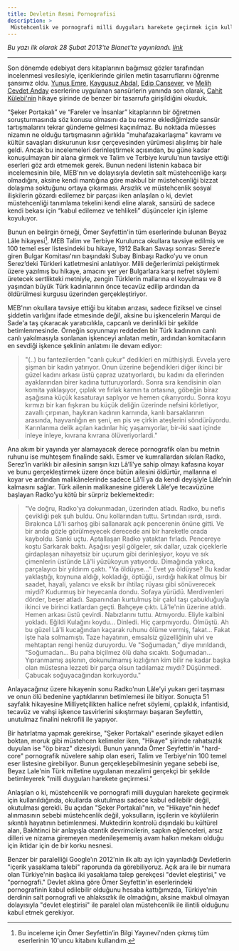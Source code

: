 ```yaml
---
title: Devletin Resmi Pornografisi
description: >
 Müstehcenlik ve pornografi milli duyguları harekete geçirmek için kullanıldığında, okullarda okutulması sadece kabul edilebilir değil, okutulması gerekli. 
---
```


<link rel="alternate" type="application/rss+xml" href="{{ site.url }}/feed.xml" />

_Bu yazı ilk olarak 28 Şubat 2013'te Bianet'te yayınlandı. 
[link](https://bianet.org/bianet/bianet/144730-devletin-resmi-pornografisi)_

---

Son dönemde edebiyat ders kitaplarının bağımsız gözler tarafından incelenmesi
 vesilesiyle, içeriklerinde girilen metin tasarruflarını öğrenme şansımız oldu. 
[Yunus Emre][yemre], [Kaygusuz Abdal][abdal], [Edip Cansever][edip], 
ve [Melih Cevdet Anday][mcanday] eserlerine uygulanan sansürlerin yanında son 
olarak, [Cahit Külebi'nin][kulebi] hikaye şiirinde de benzer bir tasarrufa 
girişildiğini okuduk. 

“Şeker Portakalı” ve “Fareler ve İnsanlar” kitaplarının bir öğretmen
soruşturmasında söz konusu olmasını da bu resme eklediğimizde sansür
tartışmalarını tekrar gündeme gelmesi kaçınılmaz. Bu noktada müesses nizamın ne
olduğu tartışmasının ağırlıkla "muhafazakarlaşma" kavramı ve kültür savaşları
diskurunun kısır çerçevesinden yürümesi alışılmış bir hale geldi. Ancak bu
incelemeleri derinleştirmek açısından, bu güne kadar konuşulmayan bir alana
girmek ve Talim ve Terbiye kurulu'nun tavsiye ettiği eserleri göz ardı etmemek
gerek. Bunun nedeni listenin kabaca bir incelemesinin bile, MEB'nın ve
dolayısıyla devletin salt müstehcenliğe karşı olmadığını, aksine kendi mantığına
göre makbul bir müstehcenliği bizzat dolaşıma soktuğunu ortaya çıkarması.
Arsızlık ve müstehcenlik sosyal ilişkilerin gözardı edilemez bir parçası iken
anlaşılan o ki, devlet müstehcenliği tanımlama tekelini kendi eline alarak,
sansürü de sadece kendi bekası için “kabul edilemez ve tehlikeli” düşünceler
için işleme koyuluyor.

Bunun en belirgin örneği, Ömer Seyfettin'in tüm eserlerinde bulunan Beyaz Lâle
hikayesi[^1]. MEB Talim ve Terbiye Kurulunca okullara tavsiye edilmiş ve 100
temel eser listesindeki bu hikaye, 1912 Balkan Savaşı sonrası Serez’e giren
Bulgar Komitası'nın başındaki Subay Binbaşı Radko’yu ve onun Serez’deki Türkleri
katletmesini anlatılıyor. Milli değerlerimizi pekiştirmek üzere yazılmış bu
hikaye, amacını yer yer Bulgarlara karşı nefret söylemi üretecek sertlikteki
metniyle, zengin Türklerin mallarına el koyulması ve 8 yaşından büyük Türk
kadınlarının önce tecavüz edilip ardından da öldürülmesi kurgusu üzerinden
gerçekleştiriyor.

MEB'nın okullara tavsiye ettiği bu kitabın arızası, sadece fiziksel ve cinsel
şiddetin varlığını ifade etmesinde değil, aksine bu işkencelerin Marqui de
Sade'a taş çıkaracak yaratıcılıkla, capcanlı ve derinlikli bir şekilde
betimlenmesinde. Örneğin soyunmayı reddeden bir Türk kadınının canlı canlı
yakılmasıyla sonlanan işkenceyi anlatan metin, ardından komitacıların en sevdiği
işkence şeklinin anlatımı ile devam ediyor:

> "(..) bu fantezilerden "canlı çukur" dedikleri en müthişiydi. Evvela yere
> şişman bir kadın yatırıyor. Onun üzerine beğendikleri diğer ikinci bir güzel
> kadını arkası üstü çapraz uzatıyorlardı, bu kadını da ellerinden ayaklarından
> birer kadına tutturuyorlardı. Sonra sıra kendisinin olan komita yaklaşıyor,
> çıplak ve fırlak karnın ta ortasına, göbeğin biraz aşağısına küçük kasaturayı
> saplıyor ve hemen çıkarıyordu. Sonra koyu kırmızı bir kan fışkıran bu küçük
> deliğin üzerinde nefsini körletiyor, zavallı çırpınan, haykıran kadının
> karnında, kanlı barsaklarının arasında, hayvanlığın en şeni, en pis ve çirkin
> ateşlerini söndürüyordu. Karınlanma delik açılan kadınlar hiç yaşamıyorlar,
> bir-iki saat içinde inleye inleye, kıvrana kıvrana ölüveriyorlardi."

Ana akım bir yayında yer alamayacak derece pornografik olan bu metnin ruhunu ise
muhteşem finalinde saklı. Esmer ve kumrallardan sıkılan Radko, Serez’in varlıklı
bir ailesinin sarışın kızı Lâ’lî’ye sahip olmayı kafasına koyar ve bunu
gerçekleştirmek üzere önce bütün ailesini öldürtür, mallarına el koyar ve
ardından malikânelerinde sadece Lâ’lî ya da kendi deyişiyle Lâle’nin kalmasını
sağlar. Türk ailenin malikanesine giderek Lâle’ye tecavüzüne başlayan Radko’yu
kötü bir sürpriz beklemektedir:

> "Ve doğru, Radko'ya dokunmadan, üzerinden atladı. Radko, bu nefis çevikliği
> pek şuh buldu. Onu kollarından tuttu. Sırtından ısırdı, ısırdı. Bırakınca
> Lâ'li sarhoş gibi sallanarak açık pencerenin önüne gitti. Ve bir anda gözle
> görülmeyecek derecede ani bir hareketle orada kayboldu. Sanki uçtu. Aptallaşan
> Radko yataktan fırladı. Pencereye koştu Sarkarak baktı. Aşağısı yeşil
> gölgeler, sık dallar, uzak çiçeklerle girdaplaşan nihayetsiz bir uçurum gibi
> derinleşiyor, koyu ve sık çimenlerin üstünde Lâ'li yüzükoyun yatıyordu.
> Dimağında yakıca, parçalayıcı bir yıldırım çaktı. "Ya öldüyse..." Evet ya
> öldüyse? Bu kadar yaklaştığı, koynuna aldığı, kokladığı, öptüğü, ısırdığı
> hakikat olmuş bir saadet, hayali, yalancı ve eksik bır ihtilaç rüyası gibi
> sönüverecek miydi? Kudurmuş bir heyecanla dondu. Sofaya yürüdü. Merdivenleri
> dörder, beşer atladı. Sapanından kurtulmuş bir çakıl taşı çabukluğuyla ikinci
> ve birinci katlardan geçti. Bahçeye çıktı. Lâ'le'nin üzerine atıldı. Hemen
> arkası üstü çevirdi. Nabızlarını tuttu. Atmıyordu. Eliyle kalbini yokladı.
> Eğildi Kulağını koydu... Dinledi. Hiç çarpmıyordu. Ölmüştü. Ah bu güzel Lâ'li
> kucağından kaçarak ruhunu ölüme vermiş, fakat... Fakat işte hala solmamıştı.
> Taze hayatının, emsalsiz güzelliğinin ulvi ve mehtaptan rengi henüz duruyordu.
> Ve "Soğumadan," diye mırıldandı, "Soğumadan... Bu paha biçilmez ölü daha
> sıcaktı. Soğumadan... Yıpranmamış aşkının, dokunulmamış kızlığının kim bilir
> ne kadar başka olan müstesna lezzeti bir parça olsun tadılamaz mıydı?
> Düşünmedi. Çabucak soğuyacağından korkuyordu."

Anlayacağınız üzere hikayenin sonu Radko'nun Lâle'yi yukarı geri taşıması ve
onun ölü bedenine yaptıklarının betimlemesi ile bitiyor. Sonuçta 51 sayfalık
hikayesine Milliyetçilikten hallice nefret söylemi, çıplaklık, infantisid,
tecavüz ve vahşi işkence tasvirlerini sıkıştırmayı başaran Seyfettin, unutulmaz
finalini nekrofili ile yapıyor.

Bir hatırlatma yapmak gerekirse, "Şeker Portakalı" eserinde şikayet edilen
boktan, moruk gibi müstehcen kelimeler iken, "Hikaye" şiirinde rahatsızlık
duyulan ise "öp biraz" dizesiydi. Bunun yanında Ömer Seyfettin'in "hard-core"
pornografik nüvelere sahip olan eseri, Talim ve Terbiye'nin 100 temel eser
listesine girebiliyor. Bunun gerçekleşebilmesinin yegane sebebi ise, Beyaz
Lale'nin Türk milletine uygulanan mezalimi gerçekçi bir şekilde betimleyerek
"milli duyguları harekete geçirmesi."

Anlaşılan o ki, müstehcenlik ve pornografi milli duyguları harekete geçirmek
için kullanıldığında, okullarda okutulması sadece kabul edilebilir değil,
okutulması gerekli. Bu açıdan "Şeker Portakalı"nın, ve "Hikaye"nin hedef
alınmasının sebebi müstehcenlik değil, yoksulların, işçilerin ve köylülerin
sıkıntılı hayatının betimlenmesi. Muktedirin kontrolü dışındaki bu kültürel
alan, Bakhtinci bir anlayışla otantik devrimcilerin, sapkın eğlenceleri, arsız
dilleri ve nizama giremeyen medenileşememiş avam halkın mekanı olduğu için
iktidar için de bir korku nesnesi. 

Benzer bir paralelliği Google'ın 2012'nin ilk altı ayı için yayınladığı
Devletlerin "içerik yasaklama talebi" raporunda da görebiliyoruz. Açık ara ile
bir numara olan Türkiye'nin başlıca iki yasaklama talep gerekçesi "devlet
eleştirisi," ve "pornografi." Devlet aklına göre Ömer Seyfettin'in eserlerindeki
pornografinin kabul edilebilir olduğunu hesaba kattığımızda, Türkiye'nin
derdinin salt pornografi ve ahlaksızlık ile olmadığını, aksine makbul olmayan
dolayısıyla "devlet eleştirisi" ile paralel olan müstehcenlik ile ilintili
olduğunu kabul etmek gerekiyor.

[^1]: Bu inceleme için Ömer Seyfettin’in Bilgi Yayınevi'nden çıkmış tüm eserlerinin 10'uncu kitabını kullandım.

[yemre]: https://www.evrensel.net/haber/43770/yunus-emreye-sansur
[abdal]: https://www.evrensel.net/haber/44570/kaygusuza-da-sansur
[edip]: https://t24.com.tr/haber/lise-son-sinif-kitabinda-edip-cansever-siir-sansurlendi,223521
[mcanday]: https://www.evrensel.net/haber/49582/sansur-sirasi-melih-cevdet-andayda
[kulebi]: http://www.radikal.com.tr/egitim/cahit-kulebiye-de-sansur-1122975/
[ozet]: http://www.diken.com.tr/milli-egitimin-edebiyat-sansuru-rutine-bindi/
